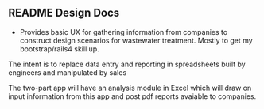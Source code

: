 ## README Design Docs

+ Provides basic UX for gathering information from companies to construct design scenarios for wastewater treatment.  Mostly to get my bootstrap/rails4 skill up.

The intent is to replace data entry and reporting in spreadsheets built by engineers and manipulated by sales

The two-part app will have an analysis module in Excel which will draw on input information from this app and post pdf reports avaiable to companies.